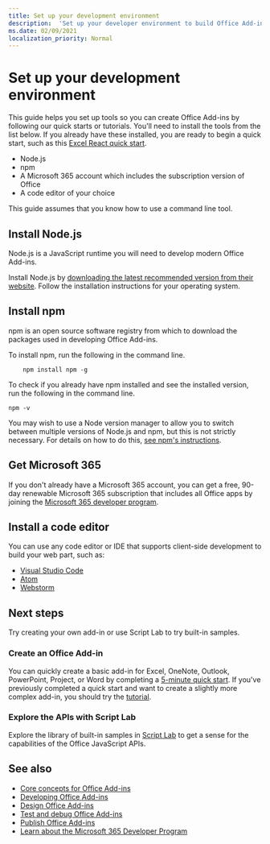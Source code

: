 ```yaml
---
title: Set up your development environment
description:  'Set up your developer environment to build Office Add-ins.'
ms.date: 02/09/2021
localization_priority: Normal
---
```


# Set up your development environment

This guide helps you set up tools so you can create Office Add-ins by following our quick starts or tutorials. You'll need to install the tools from the list below. If you already have these installed, you are ready to begin a quick start, such as this [Excel React quick start](../quickstarts/excel-quickstart-react.md).

- Node.js
- npm
- A Microsoft 365 account which includes the subscription version of Office
- A code editor of your choice

This guide assumes that you know how to use a command line tool.

## Install Node.js

Node.js is a JavaScript runtime you will need to develop modern Office Add-ins.

Install Node.js by [downloading the latest recommended version from their website](https://nodejs.org). Follow the installation instructions for your operating system.

## Install npm

npm is an open source software registry from which to download the packages used in developing Office Add-ins.

To install npm, run the following in the command line.

```command&nbsp;line
    npm install npm -g
```

To check if you already have npm installed and see the installed version, run the following in the command line.

```command&nbsp;line
npm -v
```

You may wish to use a Node version manager to allow you to switch between multiple versions of Node.js and npm, but this is not strictly necessary. For details on how to do this, [see npm's instructions](https://docs.npmjs.com/downloading-and-installing-node-js-and-npm).

## Get Microsoft 365

If you don't already have a Microsoft 365 account, you can get a free, 90-day renewable Microsoft 365 subscription that includes all Office apps by joining the [Microsoft 365 developer program](https://developer.microsoft.com/office/dev-program).

## Install a code editor

You can use any code editor or IDE that supports client-side development to build your web part, such as:

- [Visual Studio Code](https://code.visualstudio.com/)
- [Atom](https://atom.io)
- [Webstorm](https://www.jetbrains.com/webstorm)

## Next steps

Try creating your own add-in or use Script Lab to try built-in samples.

### Create an Office Add-in

You can quickly create a basic add-in for Excel, OneNote, Outlook, PowerPoint, Project, or Word by completing a [5-minute quick start](../index.yml). If you've previously completed a quick start and want to create a slightly more complex add-in, you should try the [tutorial](../index.yml).

### Explore the APIs with Script Lab

Explore the library of built-in samples in [Script Lab](explore-with-script-lab.md) to get a sense for the capabilities of the Office JavaScript APIs.

## See also

- [Core concepts for Office Add-ins](../overview/core-concepts-office-add-ins.md)
- [Developing Office Add-ins](../develop/develop-overview.md)
- [Design Office Add-ins](../design/add-in-design.md)
- [Test and debug Office Add-ins](../testing/test-debug-office-add-ins.md)
- [Publish Office Add-ins](../publish/publish.md)
- [Learn about the Microsoft 365 Developer Program](https://developer.microsoft.com/microsoft-365/dev-program)
